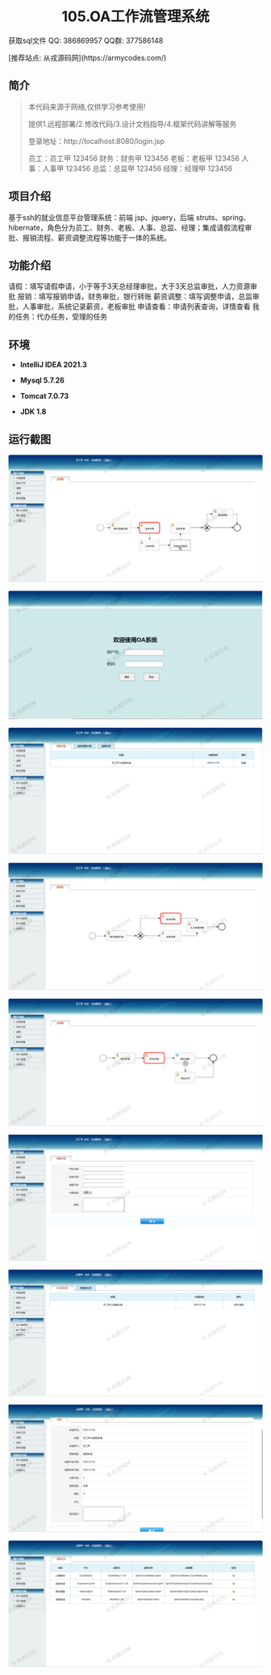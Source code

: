 <p><h1 align="center">105.OA工作流管理系统</h1></p>

<p> 获取sql文件 QQ: 386869957 QQ群: 377586148 </p>
<p> [推荐站点: 从戎源码网](https://armycodes.com/) </p>

## 简介

> 本代码来源于网络,仅供学习参考使用!
>
> 提供1.远程部署/2.修改代码/3.设计文档指导/4.框架代码讲解等服务
> 
> 登录地址：http://localhost:8080/login.jsp
> 
> 员工：员工甲 123456
> 财务：财务甲 123456
> 老板：老板甲 123456
> 人事：人事甲 123456
> 总监：总监甲 123456
> 经理：经理甲 123456
>

## 项目介绍
基于ssh的就业信息平台管理系统：前端 jsp、jquery，后端 struts、spring、hibernate，角色分为员工、财务、老板、人事、总监、经理；集成请假流程审批、报销流程、薪资调整流程等功能于一体的系统。

## 功能介绍

请假：填写请假申请，小于等于3天总经理审批，大于3天总监审批，人力资源审批
报销：填写报销申请，财务审批，银行转账
薪资调整：填写调整申请，总监审批，人事审批，系统记录薪资，老板审批
申请查看：申请列表查询，详情查看
我的任务：代办任务，受理的任务

## 环境

- <b>IntelliJ IDEA 2021.3</b>

- <b>Mysql 5.7.26</b>

- <b>Tomcat 7.0.73</b>

- <b>JDK 1.8</b>

## 运行截图
![](screenshot/1.png)

![](screenshot/2.png)

![](screenshot/3.png)

![](screenshot/4.png)

![](screenshot/5.png)

![](screenshot/6.png)

![](screenshot/7.png)

![](screenshot/8.png)

![](screenshot/9.png)
